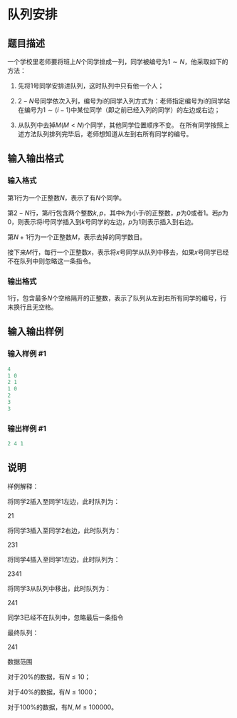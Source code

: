 # 队列安排

## 题目描述

一个学校里老师要将班上$N$个同学排成一列，同学被编号为$1\sim N$，他采取如下的方法：

1. 先将$1$号同学安排进队列，这时队列中只有他一个人；

2. $2-N$号同学依次入列，编号为i的同学入列方式为：老师指定编号为i的同学站在编号为$1\sim (i -1)$中某位同学（即之前已经入列的同学）的左边或右边；

3. 从队列中去掉$M(M<N)$个同学，其他同学位置顺序不变。 在所有同学按照上述方法队列排列完毕后，老师想知道从左到右所有同学的编号。 

## 输入输出格式

### 输入格式

第$1$行为一个正整数$N$，表示了有$N$个同学。

第$2-N$行，第$i$行包含两个整数$k,p$，其中$k$为小于$i$的正整数，$p$为$0$或者$1$。若$p$为$0$，则表示将$i$号同学插入到$k$号同学的左边，$p$为$1$则表示插入到右边。

第$N+1$行为一个正整数$M$，表示去掉的同学数目。

接下来$M$行，每行一个正整数$x$，表示将$x$号同学从队列中移去，如果$x$号同学已经不在队列中则忽略这一条指令。

### 输出格式

$1$行，包含最多$N$个空格隔开的正整数，表示了队列从左到右所有同学的编号，行末换行且无空格。

## 输入输出样例

### 输入样例 #1

```cpp
4
1 0
2 1
1 0
2
3
3
```


### 输出样例 #1

```cpp
2 4 1

```
## 说明

样例解释：

将同学$2$插入至同学$1$左边，此时队列为：

$2 1$

将同学$3$插入至同学$2$右边，此时队列为：

$2 3 1$

将同学$4$插入至同学$1$左边，此时队列为：

$2 3 4 1$

将同学$3$从队列中移出，此时队列为：

$2 4 1$

同学$3$已经不在队列中，忽略最后一条指令

最终队列：

$2 4 1$

数据范围

对于$20\%$的数据，有$N≤10$；

对于$40\%$的数据，有$N≤1000$；

对于$100\%$的数据，有$N, M≤100000$。

